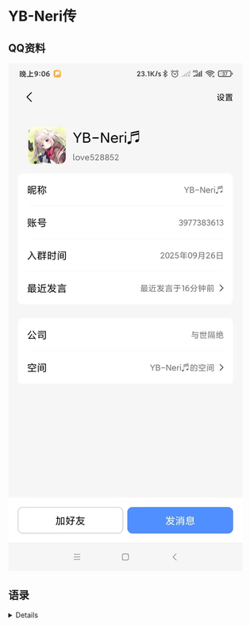 # YB-Neri传

## QQ资料

![](/others/YB-Neri/QQ.jpg)

## 语录

<details>

![](/others/YB-Neri/1.jpg)

![](/others/YB-Neri/2.jpg)

</details>